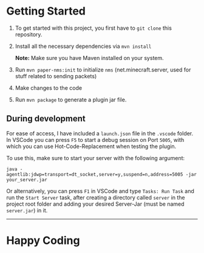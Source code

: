# Getting Started

1. To get started with this project, you first have to `git clone` this repository.

2. Install all the necessary dependencies via `mvn install`

    **Note:** Make sure you have Maven installed on your system.

3. Run `mvn paper-nms:init` to initialize `nms` (net.minecraft.server, used for stuff related to sending packets)

4. Make changes to the code

5. Run `mvn package` to generate a plugin jar file.

## During development

For ease of access, I have included a `launch.json` file in the `.vscode` folder. In VSCode you can press `F5` to start a debug session on Port `5005`, with which you can use Hot-Code-Replacement when testing the plugin.

To use this, make sure to start your server with the following argument:
```
java -agentlib:jdwp=transport=dt_socket,server=y,suspend=n,address=5005 -jar your_server.jar
```

Or alternatively, you can press `F1` in VSCode and type `Tasks: Run Task` and run the `Start Server` task, after creating a directory called `server` in the project root folder and adding your desired Server-Jar (must be named `server.jar`) in it.

---

# Happy Coding
